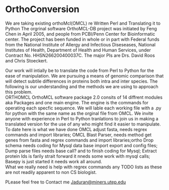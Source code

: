 # OrthoConversion
We are taking existing orthoMcl(OMCL) re Written Perl and Translating it to Python
The orgrinal software OrthoMCL-DB project was initiated by Feng Chen in April 2005, and people from PCBI/Penn Center for Bioinformatic center.  The project has been funded in whole or in part with Federal funds from the National Institute of Allergy and Infectious Diseseases, National Institutes of Health, Department of Health and Human Services, under Contract No. HHSN266200400037C. The major PIs are Drs. David Roos and Chris Stoeckert.

Our work will intially be to translate the code from Perl to Python for the ease of manipulation.  We are pursuing a means of genomic comparison that will detect subtile differences in proteins both intra and inter species.  The following is our understanding and the methods we are using to approach this problem.  
ORTHOMCL
OrthoMCL software package 2.0 consits of 14 diffrent modules aka Packages and one main engine.  The engine is the commands for operating each specfic sequence.  We will lable each working file with a .py for python with the same name as the orginal file from OMCL.  We invite anyone with experience in Perl to Python tranlations to join us in making a translated version for the use of any who might find it easier to manipulate.
To date here is what we have done OMCL adjust fasta, needs regrex commands and import libraries; OMCL Blast Parser, needs method get genes from fasta and regrex commands and import libraries;ortho Drop schema needs coding for Mysql data base import export and config files; Dump parse files needs base call? and to finish coding for Mysql; Extract protein Ids is farily strait forward it nneds some work with mysql calls;  Basepy is just started it needs work all around.  
What we really need is help with regrex commands any TODO lists as these are not readily apparent to non CS biologist.

PLease feel free to Contact me Jaduran@miners.utep.edu
